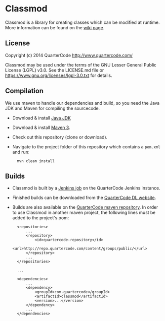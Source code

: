 Classmod
========

Classmod is a library for creating classes which can be modified at runtime.
More information can be found on the [wiki page](http://quartercode.com/wiki/index.php?title=Classmod).

License
-------

Copyright (c) 2014 QuarterCode <http://www.quartercode.com/>

Classmod may be used under the terms of the GNU Lesser General Public License (LGPL) v3.0. See the LICENSE.md file or https://www.gnu.org/licenses/lgpl-3.0.txt for details.

Compilation
-----------

We use maven to handle our dependencies and build, so you need the Java JDK and Maven for compiling the sourcecode.

* Download & install [Java JDK](http://www.oracle.com/technetwork/java/javase/downloads/jdk7-downloads-1880260.html)
* Download & install [Maven 3](http://maven.apache.org/download.cgi).
* Check out this repository (clone or download).
* Navigate to the project folder of this repository which contains a `pom.xml` and run:

        mvn clean install

Builds
------

* Classmod is built by a [Jenkins job](http://ci.quartercode.com/job/Classmod/) on the QuarterCode Jenkins instance.
* Finished builds can be downloaded from the [QuarterCode DL website](http://quartercode.com/dl/projects/details?projectId=Classmod).
* Builds are also available on the [QuarterCode maven repository](http://repo.quartercode.com).
  In order to use Classmod in another maven project, the following lines must be added to the project's pom:

        <repositories>
            ...
            <repository>
                <id>quartercode-repository</id>
                <url>http://repo.quartercode.com/content/groups/public/</url>
            </repository>
            ...
        </repositories>

        ...

        <dependencies>
            ...
            <dependency>
                <groupId>com.quartercode</groupId>
                <artifactId>classmod</artifactId>
                <version>...</version>
            </dependency>
            ...
        </dependencies>
